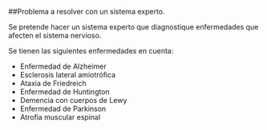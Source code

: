 ##Problema a resolver con un sistema experto.

Se pretende hacer un sistema experto que diagnostique enfermedades que afecten el sistema nervioso.

Se tienen las siguientes enfermedades en cuenta:
<ul>
  <li>Enfermedad de Alzheimer</li>
  <li>Esclerosis lateral amiotrófica</li>
  <li>Ataxia de Friedreich</li>
  <li>Enfermedad de Huntington</li>
  <li>Demencia con cuerpos de Lewy</li>
  <li>Enfermedad de Parkinson</li>
  <li>Atrofia muscular espinal</li>
</ul>
